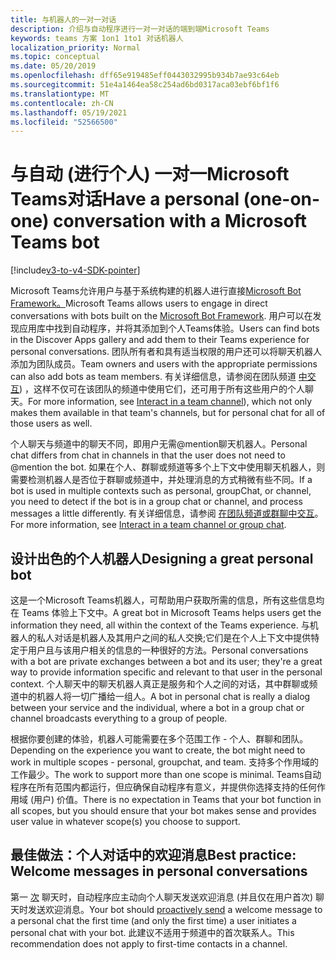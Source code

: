 ```yaml
---
title: 与机器人的一对一对话
description: 介绍与自动程序进行一对一对话的端到端Microsoft Teams
keywords: teams 方案 1on1 1to1 对话机器人
localization_priority: Normal
ms.topic: conceptual
ms.date: 05/20/2019
ms.openlocfilehash: dff65e919485eff0443032995b934b7ae93c64eb
ms.sourcegitcommit: 51e4a1464ea58c254ad6bd0317aca03ebf6bf1f6
ms.translationtype: MT
ms.contentlocale: zh-CN
ms.lasthandoff: 05/19/2021
ms.locfileid: "52566500"
---
```

# <a name="have-a-personal-one-on-one-conversation-with-a-microsoft-teams-bot"></a><span data-ttu-id="1ec41-104">与自动 (进行个人) 一对一Microsoft Teams对话</span><span class="sxs-lookup"><span data-stu-id="1ec41-104">Have a personal (one-on-one) conversation with a Microsoft Teams bot</span></span>

[!include[v3-to-v4-SDK-pointer](~/includes/v3-to-v4-pointer-bots.md)]

<span data-ttu-id="1ec41-105">Microsoft Teams允许用户与基于系统构建的机器人进行直接[Microsoft Bot Framework。](/azure/bot-service/?view=azure-bot-service-3.0&preserve-view=true)</span><span class="sxs-lookup"><span data-stu-id="1ec41-105">Microsoft Teams allows users to engage in direct conversations with bots built on the [Microsoft Bot Framework](/azure/bot-service/?view=azure-bot-service-3.0&preserve-view=true).</span></span> <span data-ttu-id="1ec41-106">用户可以在发现应用库中找到自动程序，并将其添加到个人Teams体验。</span><span class="sxs-lookup"><span data-stu-id="1ec41-106">Users can find bots in the Discover Apps gallery and add them to their Teams experience for personal conversations.</span></span> <span data-ttu-id="1ec41-107">团队所有者和具有适当权限的用户还可以将聊天机器人添加为团队成员。</span><span class="sxs-lookup"><span data-stu-id="1ec41-107">Team owners and users with the appropriate permissions can also add bots as team members.</span></span> <span data-ttu-id="1ec41-108">有关详细信息，请参阅在团队频道 [中交互](~/resources/bot-v3/bot-conversations/bots-conv-channel.md)) ，这样不仅可在该团队的频道中使用它们，还可用于所有这些用户的个人聊天。</span><span class="sxs-lookup"><span data-stu-id="1ec41-108">For more information, see [Interact in a team channel](~/resources/bot-v3/bot-conversations/bots-conv-channel.md)), which not only makes them available in that team's channels, but for personal chat for all of those users as well.</span></span>

<span data-ttu-id="1ec41-109">个人聊天与频道中的聊天不同，即用户无需@mention聊天机器人。</span><span class="sxs-lookup"><span data-stu-id="1ec41-109">Personal chat differs from chat in channels in that the user does not need to @mention the bot.</span></span> <span data-ttu-id="1ec41-110">如果在个人、群聊或频道等多个上下文中使用聊天机器人，则需要检测机器人是否位于群聊或频道中，并处理消息的方式稍微有些不同。</span><span class="sxs-lookup"><span data-stu-id="1ec41-110">If a bot is used in multiple contexts such as personal, groupChat, or channel, you need to detect if the bot is in a group chat or channel, and process messages a little differently.</span></span> <span data-ttu-id="1ec41-111">有关详细信息，请参阅 [在团队频道或群聊中交互](~/resources/bot-v3/bot-conversations/bots-conv-proactive.md)。</span><span class="sxs-lookup"><span data-stu-id="1ec41-111">For more information, see [Interact in a team channel or group chat](~/resources/bot-v3/bot-conversations/bots-conv-proactive.md).</span></span>

## <a name="designing-a-great-personal-bot"></a><span data-ttu-id="1ec41-112">设计出色的个人机器人</span><span class="sxs-lookup"><span data-stu-id="1ec41-112">Designing a great personal bot</span></span>

<span data-ttu-id="1ec41-113">这是一个Microsoft Teams机器人，可帮助用户获取所需的信息，所有这些信息均在 Teams 体验上下文中。</span><span class="sxs-lookup"><span data-stu-id="1ec41-113">A great bot in Microsoft Teams helps users get the information they need, all within the context of the Teams experience.</span></span> <span data-ttu-id="1ec41-114">与机器人的私人对话是机器人及其用户之间的私人交换;它们是在个人上下文中提供特定于用户且与该用户相关的信息的一种很好的方法。</span><span class="sxs-lookup"><span data-stu-id="1ec41-114">Personal conversations with a bot are private exchanges between a bot and its user; they're a great way to provide information specific and relevant to that user in the personal context.</span></span> <span data-ttu-id="1ec41-115">个人聊天中的聊天机器人真正是服务和个人之间的对话，其中群聊或频道中的机器人将一切广播给一组人。</span><span class="sxs-lookup"><span data-stu-id="1ec41-115">A bot in personal chat is really a dialog between your service and the individual, where a bot in a group chat or channel broadcasts everything to a group of people.</span></span>

<span data-ttu-id="1ec41-116">根据你要创建的体验，机器人可能需要在多个范围工作 - 个人、群聊和团队。</span><span class="sxs-lookup"><span data-stu-id="1ec41-116">Depending on the experience you want to create, the bot might need to work in multiple scopes - personal, groupchat, and team.</span></span> <span data-ttu-id="1ec41-117">支持多个作用域的工作最少。</span><span class="sxs-lookup"><span data-stu-id="1ec41-117">The work to support more than one scope is minimal.</span></span> <span data-ttu-id="1ec41-118">Teams自动程序在所有范围内都运行，但应确保自动程序有意义，并提供你选择支持的任何作用域 (用户) 价值。</span><span class="sxs-lookup"><span data-stu-id="1ec41-118">There is no expectation in Teams that your bot function in all scopes, but you should ensure that your bot makes sense and provides user value in whatever scope(s) you choose to support.</span></span>

## <a name="best-practice-welcome-messages-in-personal-conversations"></a><span data-ttu-id="1ec41-119">最佳做法：个人对话中的欢迎消息</span><span class="sxs-lookup"><span data-stu-id="1ec41-119">Best practice: Welcome messages in personal conversations</span></span>

<span data-ttu-id="1ec41-120">第一 [次](~/resources/bot-v3/bot-conversations/bots-conv-proactive.md) 聊天时，自动程序应主动向个人聊天发送欢迎消息 (并且仅在用户首次) 聊天时发送欢迎消息。</span><span class="sxs-lookup"><span data-stu-id="1ec41-120">Your bot should [proactively send](~/resources/bot-v3/bot-conversations/bots-conv-proactive.md) a welcome message to a personal chat the first time (and only the first time) a user initiates a personal chat with your bot.</span></span> <span data-ttu-id="1ec41-121">此建议不适用于频道中的首次联系人。</span><span class="sxs-lookup"><span data-stu-id="1ec41-121">This recommendation does not apply to first-time contacts in a channel.</span></span>
